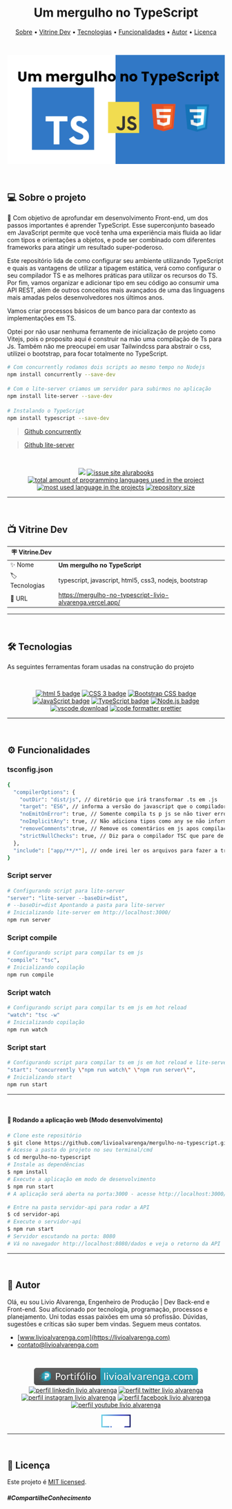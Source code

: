 <h1 align="center"> 
	Um mergulho no TypeScript
</h1>
<p align="center">
 <a href="#-sobre-o-projeto">Sobre</a> •
 <a href="#-vitrine-dev">Vitrine Dev</a> •
 <a href="#-tecnologias">Tecnologias</a> •
 <a href="#-funcionalidades">Funcionalidades</a> •
 <a href="#-autor">Autor</a> • 
 <a href="#-licença">Licença</a>
</p>

&nbsp;

![Capa](https://github.com/LivioAlvarenga/mergulho-no-typescript/blob/master/files/capa.png?raw=true#vitrinedev)

&nbsp;
<a id="-sobre-o-projeto"></a>

## 💻 Sobre o projeto

🚀 Com objetivo de aprofundar em desenvolvimento Front-end, um dos passos importantes é aprender TypeScript. Esse superconjunto baseado em JavaScript permite que você tenha uma experiência mais fluida ao lidar com tipos e orientações a objetos, e pode ser combinado com diferentes frameworks para atingir um resultado super-poderoso.

Este repositório lida de como configurar seu ambiente utilizando TypeScript e quais as vantagens de utilizar a tipagem estática, verá como configurar o seu compilador TS e as melhores práticas para utilizar os recursos do TS. Por fim, vamos organizar e adicionar tipo em seu código ao consumir uma API REST, além de outros conceitos mais avançados de uma das linguagens mais amadas pelos desenvolvedores nos últimos anos.

Vamos criar processos básicos de um banco para dar contexto as implementações em TS.

Optei por não usar nenhuma ferramente de inicialização de projeto como Vitejs, pois o proposito aqui é construir na mão uma compilação de Ts para Js. Também não me preocupei em usar Tailwindcss para abstrair o css, utilizei o bootstrap, para focar totalmente no TypeScript.

```bash
# Com concurrently rodamos dois scripts ao mesmo tempo no Nodejs
npm install concurrently --save-dev

# Com o lite-server criamos um servidor para subirmos no aplicação
npm install lite-server --save-dev

# Instalando o TypeScript
npm install typescript --save-dev
```

> [Github concurrently](https://github.com/open-cli-tools/concurrently#readme)

> [Github lite-server](https://github.com/johnpapa/lite-server#readme)

&nbsp;

<p align="center">
  <a href="#license"><img src="https://img.shields.io/github/license/LivioAlvarenga/mergulho-no-typescript?color=ff0000"></a>
  <a href="https://github.com/LivioAlvarenga/mergulho-no-typescript/issues"><img src="https://img.shields.io/github/issues/LivioAlvarenga/mergulho-no-typescript" alt="issue site alurabooks" /></a>
  <a href="https://github.com/LivioAlvarenga/mergulho-no-typescript"><img src="https://img.shields.io/github/languages/count/LivioAlvarenga/mergulho-no-typescript" alt="total amount of programming languages used in the project" /></a>
  <a href="https://github.com/LivioAlvarenga/mergulho-no-typescript"><img src="https://img.shields.io/github/languages/top/LivioAlvarenga/mergulho-no-typescript" alt="most used language in the projects" /></a>
  <a href="https://github.com/LivioAlvarenga/mergulho-no-typescript"><img src="https://img.shields.io/github/repo-size/LivioAlvarenga/mergulho-no-typescript" alt="repository size" /></a>
<p>

---

&nbsp;
<a id="-vitrine-dev"></a>

## 📺 Vitrine Dev

| :placard: Vitrine.Dev |                                                            |
| --------------------- | ---------------------------------------------------------- |
| :sparkles: Nome       | **Um mergulho no TypeScript**                              |
| :label: Tecnologias   | typescript, javascript, html5, css3, nodejs, bootstrap     |
| :rocket: URL          | https://mergulho-no-typescript-livio-alvarenga.vercel.app/ |

---

&nbsp;
<a id="-tecnologias"></a>

## 🛠 Tecnologias

As seguintes ferramentas foram usadas na construção do projeto

&nbsp;

<p align="center">
  <a href= "https://html5.org/"><img alt="html 5 badge" src="https://img.shields.io/static/v1?logoWidth=15&logoColor=E34F26&logo=HTML5&label=Markup Language&message=HTML5&color=E34F26"></a>
  <a href= "https://developer.mozilla.org/pt-BR/docs/Web/CSS"><img alt="CSS 3 badge" src="https://img.shields.io/static/v1?logoWidth=15&logoColor=1572B6&logo=CSS3&label=Style&message=CSS3&color=1572B6"></a>
  <a href= "https://getbootstrap.com/"><img alt="Bootstrap CSS badge" src="https://img.shields.io/static/v1?logoWidth=15&logoColor=7952b3&logo=Bootstrap&label=Style&message=Bootstrap&color=7952b3"></a>
  <a href= "https://www.javascript.com/"><img alt="JavaScript badge" src="https://img.shields.io/static/v1?logoWidth=15&logoColor=F7DF1E&logo=JavaScript&label=Language&message=JavaScript&color=F7DF1E"></a>
  <a href= "https://www.typescriptlang.org/"><img alt="TypeScript badge" src="https://img.shields.io/static/v1?logoWidth=15&logoColor=3178c6&logo=TypeScript&label=Language&message=TypeScript&color=3178c6"></a>
  <a href= "https://nodejs.org/en/"><img alt="Node.js badge" src="https://img.shields.io/static/v1?logoWidth=15&logoColor=339933&logo=Node.js&label=Runtime Environment&message=Node.js&color=3139933"></a>
  <a href= "https://code.visualstudio.com/download"><img alt="vscode download" src="https://img.shields.io/static/v1?logoWidth=15&logoColor=007ACC&logo=Visual Studio Code&label=IDE&message=Visual Studio Code&color=007ACC"></a>
  <a href= "https://github.com/prettier/prettier"><img alt="code formatter prettier" src="https://img.shields.io/static/v1?logoWidth=15&logoColor=F7B93E&logo=Prettier&label=Code Formatter&message=Prettier&color=F7B93E"></a>
</p>

---

&nbsp;
<a id="-funcionalidades"></a>

## ⚙️ Funcionalidades

### tsconfig.json

```bash
{
  "compilerOptions": {
    "outDir": "dist/js", // diretório que irá transformar .ts em .js
    "target": "ES6", // informa a versão do javascript que o compilador irá transformar .ts em .js
    "noEmitOnError": true, // Somente compila ts p js se não tiver erros.
    "noImplicitAny": true, // Não adiciona tipos como any se não informarmos a tipagem
    "removeComments":true, // Remove os comentários em js apos compilação
    "strictNullChecks": true, // Diz para o compilador TSC que pare de assumir implicitamente o tipo null para todos os tipos da aplicação. Caso null faça sentido, o desenvolvedor deve deixar isso explícito em seu código. Inclusive o StrictNullChecks obrigará o desenvolvedor a tratar todos os pontos de acesso a valores null em sua aplicação, forçando que o desenvolvedor pondere com cuidado cada cenário.
  },
  "include": ["app/**/*"], // onde irei ler os arquivos para fazer a transformação (tudo que estiver dentro de app)
}
```

### Script server

```bash
# Configurando script para lite-server
"server": "lite-server --baseDir=dist",
# --baseDir=dist Apontando a pasta para lite-server
# Inicializando lite-server em http://localhost:3000/
npm run server
```

### Script compile

```bash
# Configurando script para compilar ts em js
"compile": "tsc",
# Inicializando copilação
npm run compile
```

### Script watch

```bash
# Configurando script para compilar ts em js em hot reload
"watch": "tsc -w"
# Inicializando copilação
npm run watch
```

### Script start

```bash
# Configurando script para compilar ts em js em hot reload e lite-server com concurrently
"start": "concurrently \"npm run watch\" \"npm run server\"",
# Inicializando start
npm run start
```

---

&nbsp;

#### 🧭 Rodando a aplicação web (Modo desenvolvimento)

```bash
# Clone este repositório
$ git clone https://github.com/livioalvarenga/mergulho-no-typescript.git
# Acesse a pasta do projeto no seu terminal/cmd
$ cd mergulho-no-typescript
# Instale as dependências
$ npm install
# Execute a aplicação em modo de desenvolvimento
$ npm run start
# A aplicação será aberta na porta:3000 - acesse http://localhost:3000/
```

```bash
# Entre na pasta servidor-api para rodar a API
$ cd servidor-api
# Execute o servidor-api
$ npm run start
# Servidor escutando na porta: 8080
# Vá no navegador http://localhost:8080/dados e veja o retorno da API
```

---

&nbsp;
<a id="-autor"></a>

## 🦸 Autor

Olá, eu sou Livio Alvarenga, Engenheiro de Produção | Dev Back-end e Front-end. Sou aficcionado por tecnologia, programação, processos e planejamento. Uni todas essas paixões em uma só profissão. Dúvidas, sugestões e críticas são super bem vindas. Seguem meus contatos.

- [www.livioalvarenga.com](https://livioalvarenga.com)
- contato@livioalvarenga.com

&nbsp;

<p align="center">
  <a href= "https://www.livioalvarenga.com/"><img alt="portifólio livio alvarenga" src="https://raw.githubusercontent.com/LivioAlvarenga/LivioAlvarenga/3109a24e71f07dbad193ae0ddbc43b69b39c7adf/files/badgePortifolioLivio.svg"></a>
  <a href= "https://www.linkedin.com/in/livio-alvarenga-planejamento-mrp-engenheiro-produ%C3%A7%C3%A3o-materiais-vba-powerbi/"><img alt="perfil linkedin livio alvarenga" src="https://img.shields.io/static/v1?logoWidth=15&logoColor=0A66C2&logo=LinkedIn&label=LinkedIn&message=Livio Alvarenga&color=0A66C2"></a>
  <a href= "https://twitter.com/AlvarengaLivio"><img alt="perfil twitter livio alvarenga" src="https://img.shields.io/static/v1?logoWidth=15&logoColor=1DA1F2&logo=Twitter&label=Twitter&message=@AlvarengaLivio&color=1DA1F2"></a>
  <a href= "https://www.instagram.com/livio_alvarenga/"><img alt="perfil instagram livio alvarenga" src="https://img.shields.io/static/v1?logoWidth=15&logoColor=E4405F&logo=Instagram&label=Instagram&message=@livio_alvarenga&color=E4405F"></a>
  <a href= "https://www.facebook.com/profile.php?id=100083957091312"><img alt="perfil facebook livio alvarenga" src="https://img.shields.io/static/v1?logoWidth=15&logoColor=1877F2&logo=Facebook&label=Facebook&message=Livio Alvarenga&color=1877F2"></a>
  <a href= "https://www.youtube.com/channel/UCrZgsh8IWyyNrRZ7cjrPbcg"><img alt="perfil youtube livio alvarenga" src="https://img.shields.io/static/v1?logoWidth=15&logoColor=FF0000&logo=YouTube&label=Youtube&message=Livio Alvarenga&color=FF0000"></a>
</p>
<p align="center">
 <a href= "https://cursos.alura.com.br/vitrinedev/livioalvarenga"><img alt="perfil vitrinedev livio alvarenga" align="center" height="30" src="https://raw.githubusercontent.com/LivioAlvarenga/LivioAlvarenga/e0f5b5a82976af114d957c20f0c78b4d304a68a0/files/vitrinedev.svg"></a>
</p>

---

&nbsp;
<a id="-licença"></a>

## 📝 Licença

Este projeto é [MIT licensed](./LICENSE).

##### _#CompartilheConhecimento_
